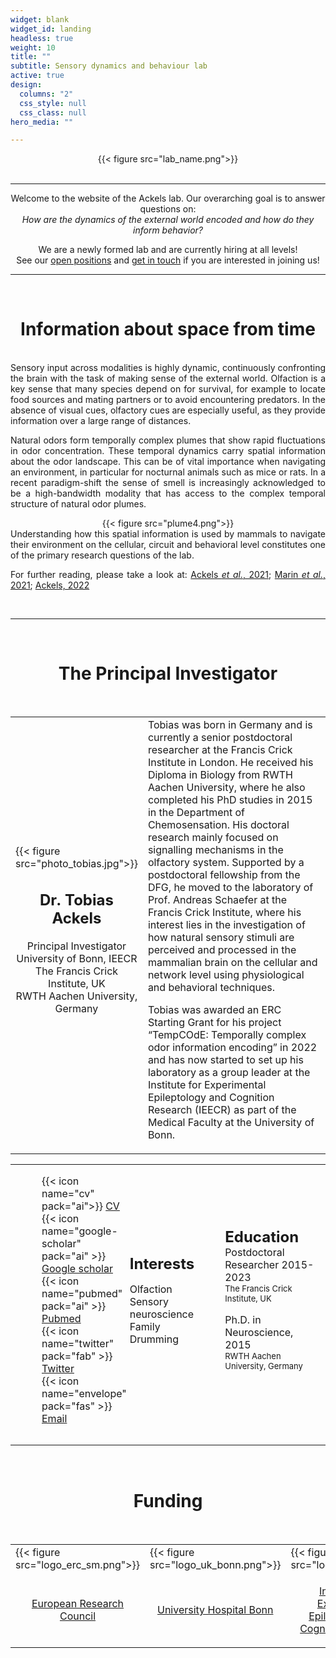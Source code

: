```yaml
---
widget: blank
widget_id: landing
headless: true
weight: 10
title: ""
subtitle: Sensory dynamics and behaviour lab
active: true
design:
  columns: "2"
  css_style: null
  css_class: null
hero_media: ""

---
```


<!-- Lab name section -->
<div align="center">
{{< figure src="lab_name.png">}}
</div>
<br>

---

<!-- Introduction section -->
<div style="text-align:center"> Welcome to the website of the Ackels lab. Our overarching goal is to answer questions on:  
<br><em>How are the dynamics of the external world encoded and how do they inform behavior?</em>
<p>

We are a newly formed lab and are currently hiring at all levels!  
See our [open positions](/positions) and [get in touch](/contact) if you are interested in joining us! </div>

---
<br>

<!-- Info from space section -->
<h1 style="text-align: center;">Information about space from time</h1>
<br>


<div style="text-align:justify">
Sensory input across modalities is highly dynamic, continuously confronting the brain with the task of making sense of the external world. Olfaction is a key sense that many species depend on for survival, for example to locate food sources and mating partners or to avoid encountering predators. In the absence of visual cues, olfactory cues are especially useful, as they provide information over a large range of distances.  
<p>

Natural odors form temporally complex plumes that show rapid fluctuations in odor concentration. These temporal dynamics carry spatial information about the odor landscape. This can be of vital importance when navigating an environment, in particular for nocturnal animals such as mice or rats. In a recent paradigm-shift the sense of smell is increasingly acknowledged to be a high-bandwidth modality that has access to the complex temporal structure of natural odor plumes.  


<div align="center">
{{< figure src="plume4.png">}}
</div>

<div style="text-align:justify">
Understanding how this spatial information is used by mammals to navigate their environment on the cellular, circuit and behavioral level constitutes one of the primary research questions of the lab.  
<p>

For further reading, please take a look at: [Ackels <em>et al.</em>, 2021](https://doi.org/10.1038/s41586-021-03514-2); [Marin <em>et al.</em>, 2021](https://doi.org/10.1007/s00441-020-03395-3); [Ackels, 2022](https://doi.org/10.1515/nf-2022-0006)  
</div>
<br>

---
<br>

<!-- PI section -->
<h1 style="text-align: center;">The Principal Investigator</h1>
<br>

<table style='width: 100%' border='0'>
<tr>

<td style='width:30%;'>
{{< figure src="photo_tobias.jpg">}}  
<div style="text-align:center">

## Dr. Tobias Ackels  
Principal Investigator  
University of Bonn, IEECR  
The Francis Crick Institute, UK  
RWTH Aachen University, Germany  
</div>
</td>

<td style='width:70%;'>
<font size="3">
Tobias was born in Germany and is currently a senior postdoctoral researcher at the Francis Crick Institute in London. He received his Diploma in Biology from RWTH Aachen University, where he also completed his PhD studies in 2015 in the Department of Chemosensation. His doctoral research mainly focused on signalling mechanisms in the olfactory system. Supported by a postdoctoral fellowship from the DFG, he moved to the laboratory of Prof. Andreas Schaefer at the Francis Crick Institute, where his interest lies in the investigation of how natural sensory stimuli are perceived and processed in the mammalian brain on the cellular and network level using physiological and behavioral techniques.  </font>
<p>

<font size="3">
Tobias was awarded an ERC Starting Grant for his project “TempCOdE: Temporally complex odor information encoding” in 2022 and has now started to set up his laboratory as a group leader at the Institute for Experimental Epileptology and Cognition Research (IEECR) as part of the Medical Faculty at the University of Bonn.  </font>
</tr>
</table>

<table style='width: 100%' border='0'>

<tr>
<td style='width:30%;padding:0px 5px 0px 50px'>
<table>
<tr>
<font size="3">

{{< icon name="cv" pack="ai">}} [CV](http://ackelslab.com/uploads/CV_Tobias_Ackels.pdf)  
{{< icon name="google-scholar" pack="ai" >}} [Google scholar](https://scholar.google.co.uk/citations?hl=en&user=Wni3Z2gAAAAJ&view_op=list_works&sortby=pubdate)  
{{< icon name="pubmed" pack="ai" >}} [Pubmed](https://pubmed.ncbi.nlm.nih.gov/?term=ackels+t)  
{{< icon name="twitter" pack="fab" >}} [Twitter](https://twitter.com/tobiasackels)  
{{< icon name="envelope" pack="fas" >}} [Email](mailto:ackelsgroup@ieecr-bonn.de)   
</font>
</tr>
</table>
</td>

<td style='width:30%;padding:0px 10px 0px 0px'>
<font size="5"><strong>Interests</strong></font><br>
<font size="3">

Olfaction  
Sensory neuroscience  
Family  
Drumming  
</td>

<td style='width:35%;'>
<font size="5"><strong>Education</strong></font><br>
<font size="3">Postdoctoral Researcher 2015-2023</font><br>
<font size="2">The Francis Crick Institute, UK</font><br>
<p>

<font size="3">Ph.D. in Neuroscience, 2015</font><br>
<font size="2">RWTH Aachen University, Germany</font><br>
</td>
</tr>
</table>



<br>

<!-- Funding section -->
<h1 style="text-align: center;">Funding</h1>
<br>

<table style='width: 100%' border='0'>
<tr>

<td style='width:21.5%;'>
{{< figure src="logo_erc_sm.png">}}
</td>

<td style='width:25%;'>
{{< figure src="logo_uk_bonn.png">}}
<div style="text-align:center">
</td>

<td style='width:28.5%;'>
{{< figure src="logo_ieecr.png">}}
</td>

<td style='width:25%;'>
{{< figure src="logo_uni_bonn.png">}}
</td>
</tr>

<tr>
<td style='width:21.5%;'>
<div style="text-align:center">

[European Research Council](https://erc.europa.eu/homepage)
</div></td>

<td style='width:25%;'>
<div style="text-align:center">

[University Hospital Bonn](https://www.ukbonn.de/en)
</div>
</td>

<td style='width:28.5%;'>
<div style="text-align:center">

[Institut[e for Experimental Epileptology and Cognition Research]](https://www.ieecr-bonn.de/)
</div>
</td>
<td style='width:25%;'>
<div style="text-align:center">

[University of Bonn](https://www.uni-bonn.de/)
</td>
</tr>

</table>